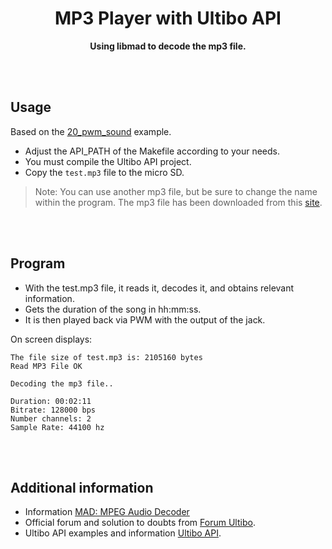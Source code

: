 <h1 align="center">
	MP3 Player with Ultibo API
</h1>
<p align="center"><strong>Using libmad to decode the mp3 file.</strong></p>

<br></br>

## Usage

Based on the [20_pwm_sound](https://github.com/ultibohub/API/tree/master/samples/20_pwm_sound) example.

- Adjust the API_PATH of the Makefile according to your needs.
- You must compile the Ultibo API project.
- Copy the `test.mp3` file to the micro SD.

> Note: You can use another mp3 file, but be sure to change the name within the program.
> The mp3 file has been downloaded from this [site](https://github.com/sank29/Star-Wars).

<br></br>

## Program
- With the test.mp3 file, it reads it, decodes it, and obtains relevant information.
- Gets the duration of the song in hh:mm:ss.
- It is then played back via PWM with the output of the jack.

On screen displays:
```
The file size of test.mp3 is: 2105160 bytes
Read MP3 File OK

Decoding the mp3 file..

Duration: 00:02:11
Bitrate: 128000 bps
Number channels: 2
Sample Rate: 44100 hz
```

<br></br>

## Additional information
- Information [MAD: MPEG Audio Decoder](https://www.underbit.com/products/mad/)
- Official forum and solution to doubts from [Forum Ultibo](https://ultibo.org/forum/index.php).
- Ultibo API examples and information [Ultibo API](https://github.com/ultibohub/API).

